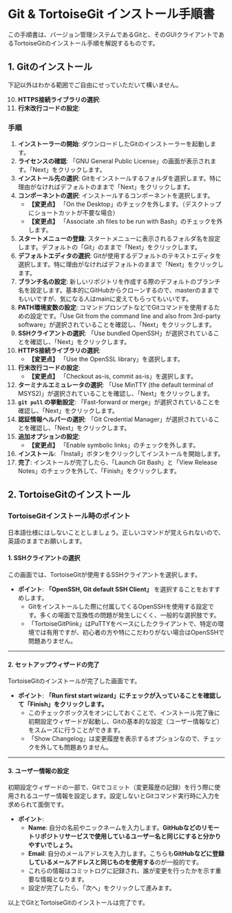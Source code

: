 # Git & TortoiseGit インストール手順書

この手順書は、バージョン管理システムであるGitと、そのGUIクライアントであるTortoiseGitのインストール手順を解説するものです。

## 1. Gitのインストール

下記以外はわかる範囲でご自由にせっていただいて構いません。

10. **HTTPS接続ライブラリの選択**:
11. **行末改行コードの設定**:

### 手順

1.  **インストーラーの開始**: ダウンロードしたGitのインストーラーを起動します。
2.  **ライセンスの確認**: 「GNU General Public License」の画面が表示されます。「Next」をクリックします。
3.  **インストール先の選択**: Gitをインストールするフォルダを選択します。特に理由がなければデフォルトのままで「Next」をクリックします。
4.  **コンポーネントの選択**: インストールするコンポーネントを選択します。
    * **【変更点】** 「On the Desktop」のチェックを外します。（デスクトップにショートカットが不要な場合）
    * **【変更点】** 「Associate .sh files to be run with Bash」のチェックを外します。
5.  **スタートメニューの登録**: スタートメニューに表示されるフォルダ名を設定します。デフォルトの「Git」のままで「Next」をクリックします。
6.  **デフォルトエディタの選択**: Gitが使用するデフォルトのテキストエディタを選択します。特に理由がなければデフォルトのままで「Next」をクリックします。
7.  **ブランチ名の設定**: 新しいリポジトリを作成する際のデフォルトのブランチ名を設定します。基本的にGitHubからクローンするので、masterのままでもいいですが、気になる人はmainに変えてもらってもいいです。
8.  **PATH環境変数の設定**: コマンドプロンプトなどでGitコマンドを使用するための設定です。「Use Git from the command line and also from 3rd-party software」が選択されていることを確認し、「Next」をクリックします。
9.  **SSHクライアントの選択**: 「Use bundled OpenSSH」が選択されていることを確認し、「Next」をクリックします。
10. **HTTPS接続ライブラリの選択**:
    * **【変更点】** 「Use the OpenSSL library」を選択します。
11. **行末改行コードの設定**:
    * **【変更点】** 「Checkout as-is, commit as-is」を選択します。
12. **ターミナルエミュレータの選択**: 「Use MinTTY (the default terminal of MSYS2)」が選択されていることを確認し、「Next」をクリックします。
13. **`git pull` の挙動設定**: 「Fast-forward or merge」が選択されていることを確認し、「Next」をクリックします。
14. **認証情報ヘルパーの選択**: 「Git Credential Manager」が選択されていることを確認し、「Next」をクリックします。
15. **追加オプションの設定**:
    * **【変更点】** 「Enable symbolic links」のチェックを外します。
16. **インストール**: 「Install」ボタンをクリックしてインストールを開始します。
17. **完了**: インストールが完了したら、「Launch Git Bash」と「View Release Notes」のチェックを外して、「Finish」をクリックします。

## 2. TortoiseGitのインストール

### TortoiseGitインストール時のポイント

日本語仕様にはしないこととしましょう。正しいコマンドが覚えられないので、英語のままでお願いします。

#### 1. SSHクライアントの選択

この画面では、TortoiseGitが使用するSSHクライアントを選択します。

* **ポイント**: **「OpenSSH, Git default SSH Client」** を選択することをおすすめします。
    * Gitをインストールした際に付属してくるOpenSSHを使用する設定です。多くの場面で互換性の問題が発生しにくく、一般的な選択肢です。
    * 「TortoiseGitPlink」はPuTTYをベースにしたクライアントで、特定の環境では有用ですが、初心者の方や特にこだわりがない場合はOpenSSHで問題ありません。

---

#### 2. セットアップウィザードの完了

TortoiseGitのインストールが完了した画面です。

* **ポイント**: **「Run first start wizard」にチェックが入っていることを確認して「Finish」をクリックします。**
    * このチェックボックスをオンにしておくことで、インストール完了後に初期設定ウィザードが起動し、Gitの基本的な設定（ユーザー情報など）をスムーズに行うことができます。
    * 「Show Changelog」は変更履歴を表示するオプションなので、チェックを外しても問題ありません。

---

#### 3. ユーザー情報の設定

初期設定ウィザードの一部で、Gitでコミット（変更履歴の記録）を行う際に使用されるユーザー情報を設定します。設定しないとGitコマンド実行時に入力を求められて面倒です。

* **ポイント**:
    * **Name**: 自分の名前やニックネームを入力します。**GitHubなどのリモートリポジトリサービスで使用しているユーザー名と同じにすると分かりやすいでしょう。**
    * **Email**: 自分のメールアドレスを入力します。こちらも**GitHubなどに登録しているメールアドレスと同じものを使用する**のが一般的です。
    * これらの情報はコミットログに記録され、誰が変更を行ったかを示す重要な情報となります。
    * 設定が完了したら、「次へ」をクリックして進みます。

以上でGitとTortoiseGitのインストールは完了です。